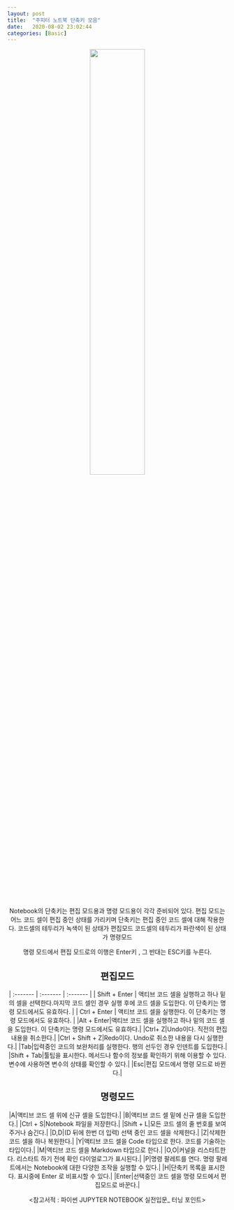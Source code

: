```yaml
---
layout: post
title:  "주피터 노트북 단축키 모음"
date:   2020-08-02 23:02:44
categories: [Basic]
---
```


<center><img src="{{ site.baseurl }}/images/project1.png" width="50%" height="50%"><center>

Notebook의 단축키는 편집 모드용과 명령 모드용이 각각 준비되어 있다.
편집 모드는 어느 코드 셀이 편집 중인 상태를 가리키며 단축키는 편집 중인 코드 셀에 대해 작용한다.
코드셀의 테두리가 녹색이 된 상태가 편집모드
코드셀의 테두리가 파란색이 된 상태가 명령모드

명령 모드에서 편집 모드로의 이행은 Enter키 , 그 반대는 ESC키를 누른다.

## 편집모드

| :------- | :------- | :------- |
| Shift + Enter | 액티브 코드 셀을 실행하고 하나 밑의 셀을 선택한다.마지막 코드 셀인 경우 실행 후에 코드 셀을 도입한다. 이 단축키는 명령 모드에서도 유효하다. |
| Ctrl + Enter | 액티브 코드 셀을 실행한다. 이 단축키는 명령 모드에서도 유효하다. |
|Alt + Enter|액티브 코드 셀을 실행하고 하나 밑의 코드 셀을 도입한다. 이 단축키는 명령 모드에서도 유효하다.|
|Ctrl+ Z|Undo이다. 직전의 편집 내용을 취소한다.|
|Ctrl + Shift + Z|Redo이다. Undo로 취소한 내용을 다시 실행한다.|
|Tab|입력중인 코드의 보완처리를 실행한다. 행의 선두인 경우 인덴트를 도입한다.|
|Shift + Tab|툴팁을 표시한다. 메서드나 함수의 정보를 확인하기 위해 이용할 수 있다. 변수에 사용하면 변수의 상태를 확인할 수 있다.|
|Esc|편집 모드에서 명령 모드로 바뀐다.|

## 명령모드

|A|액티브 코드 셀 위에 신규 셀을 도입한다.|
|B|액티브 코드 셀 밑에 신규 셀을 도입한다.|
|Ctrl + S|Notebook 파일을 저장한다.|
|Shift + L|모든 코드 셀의 줄 번호를 보여주거나 숨긴다.|
|D,D|(D 뒤에 한번 더 입력) 선택 중인 코드 셀을 삭제한다.|
|Z|삭제한 코드 셀을 하나 복원한다.|
|Y|액티브 코드 셀을 Code 타입으로 한다. 코드를 기술하는 타입이다.|
|M|액티브 코드 셀을 Markdown 타입으로 한다.|
|O,O|커널을 리스타트한다. 리스타트 하기 전에 확인 다이얼로그가 표시된다.|
|P|명령 팔레트를 연다. 명령 팔레트에서는 Notebook에 대한 다양한 조작을 실행할 수 있다.|
|H|단축키 목록을 표시한다. 표시중에 Enter 로 비표시할 수 있다.|
|Enter|선택중인 코드 셀을 명령 모드에서 편집모드로 바꾼다.|

<참고서적 : 파이썬 JUPYTER NOTEBOOK 실전입문_ 터닝 포인트>
